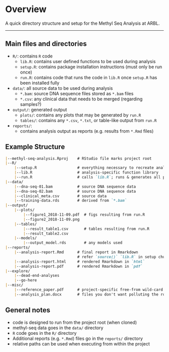 
# Overview

A quick directory structure and setup for the Methyl Seq Analysis at ARBL.

------------------

## Main files and directories

- `R/`: contains `R` code
  - `lib.R`: contains user defined functions to be used during analysis
  - `setup.R`: contains package installation instructions (must only be run once)
  - `run.R`: contains code that runs the code in `lib.R` once `setup.R`
    has been installed fully
- `data/`: all source data to be used during analysis
  - `*.bam`: source DNA sequence files stored as `*.bam` files
  - `*.csv`: any clinical data that needs to be merged (regarding samples?)
- `output/`: generated output
  - `plots/`: contains any plots that may be generated by `run.R`
  - `tables/`: contains any `*.csv`, `*.txt`, or table-like output from `run.R`
- `reports/`: 
  - contains analysis output as reports (e.g. results from `*.Rmd` files)


## Example Structure

````markdown
|--methyl-seq-analysis.Rproj    # RStudio file marks project root
|--R/
    |--setup.R                  # everything necessary to recreate analysis environment
    |--lib.R                    # analysis-specific function library
    |--run.R                    # calls `lib.R`; runs & generates all plots/tables
|--data/
    |--dna-seq-01.bam           # source DNA sequence data
    |--dna-seq-02.bam           # source DNA sequence data
    |--clinical_meta.csv        # source data
    |--training-data.rds        # derived from `*.bam`
|--output/
    |--plots/
        |--figure1_2018-11-09.pdf  # figs resulting from run.R
        |--figure2_2018-11-09.png
    |--tables/
        |--result_table1.csv       # tables resulting from run.R
        |--result_table2.csv
    |--models/
        |--output_model.rds        # any models used
|--reports/
    |--analysis-report.Rmd      # final report in Rmarkdown
                                # refer `source()` `lib.R` in setup chunk
    |--analysis-report.html     # rendered Rmarkdown in `html`
    |--analysis-report.pdf      # rendered Rmarkdown in `pdf`
|--explore/
    |--dead-end-analyses
    |--go-here
|--misc/
    |--reference_paper.pdf      # project-specific free-from wild-card
    |--analysis_plan.docx       # files you don't want polluting the root
````

## General notes

- code is designed to run from the project root (when cloned)
- methyl-seq data goes in the `data/` directory
- `R` code goes in the `R/` directory
- Additional reports (e.g. `*.Rmd`) files go in the `reports/` directory
- relative paths can be used when executing from within the project
